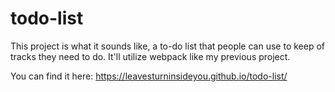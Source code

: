 # todo-list

This project is what it sounds like, a to-do list that people can use to keep of tracks they need to do. It'll utilize webpack like my previous project.

You can find it here: https://leavesturninsideyou.github.io/todo-list/